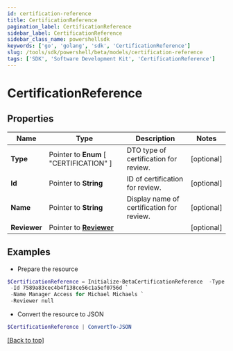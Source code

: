 ```yaml
---
id: certification-reference
title: CertificationReference
pagination_label: CertificationReference
sidebar_label: CertificationReference
sidebar_class_name: powershellsdk
keywords: ['go', 'golang', 'sdk', 'CertificationReference'] 
slug: /tools/sdk/powershell/beta/models/certification-reference
tags: ['SDK', 'Software Development Kit', 'CertificationReference']
---
```



# CertificationReference

## Properties

Name | Type | Description | Notes
------------ | ------------- | ------------- | -------------
**Type** |  Pointer to  **Enum** [  "CERTIFICATION" ] | DTO type of certification for review. | [optional] 
**Id** |  Pointer to **String** | ID of certification for review. | [optional] 
**Name** |  Pointer to **String** | Display name of certification for review. | [optional] 
**Reviewer** |  Pointer to [**Reviewer**](reviewer) |  | [optional] 

## Examples

- Prepare the resource
```powershell
$CertificationReference = Initialize-BetaCertificationReference  -Type IDENTITY `
 -Id 7589a83cec4b4f138ce56c1a5ef0756d `
 -Name Manager Access for Michael Michaels `
 -Reviewer null
```

- Convert the resource to JSON
```powershell
$CertificationReference | ConvertTo-JSON
```


[[Back to top]](#) 

